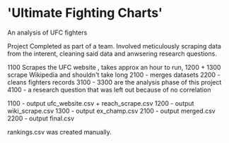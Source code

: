 # 'Ultimate Fighting Charts'
An analysis of UFC fighters

Project Completed as part of a team. Involved meticulously scraping data from the interent, cleaning said data and anwsering research questions.

1100  Scrapes the UFC website , takes approx an hour to run,
1200 + 1300 scrape Wikipedia and shouldn't take long
2100 - merges datasets
2200 - cleans fighters records
3100 - 3300 are the analysis phase of this project
4100 - a research question that was left out because of no correlation


1100 - output ufc_website.csv + reach_scrape.csv
1200 - output wiki_scrape.csv
1300 - output ex_champ.csv
2100 - output merged.csv
2200 - output final.csv

rankings.csv was created manually.
